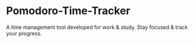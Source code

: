 # Pomodoro-Time-Tracker

A time management tool developed for work &amp; study.
Stay focused & track your progress.
